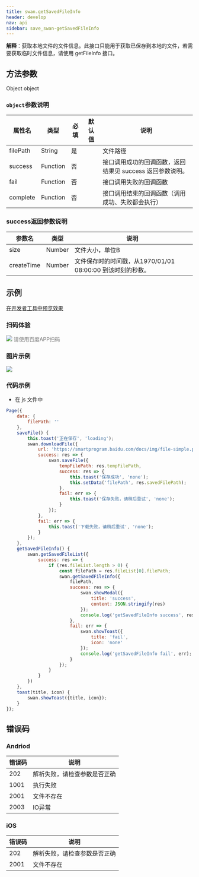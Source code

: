 ```yaml
---
title: swan.getSavedFileInfo
header: develop
nav: api
sidebar: save_swan-getSavedFileInfo
---
```


 


**解释**：获取本地文件的文件信息。此接口只能用于获取已保存到本地的文件，若需要获取临时文件信息，请使用 getFileInfo 接口。

 
## 方法参数  

Object object

### `object`参数说明  

|属性名 |类型  |必填 | 默认值 |说明|
|---- | ---- | ---- | ----|----|
|filePath   |String  |  是  | | 文件路径|
|success   |Function  |  否  | | 接口调用成功的回调函数，返回结果见 success 返回参数说明。|
|fail  |Function  |  否 | |  接口调用失败的回调函数|
|complete   | Function | 否 | | 接口调用结束的回调函数（调用成功、失败都会执行）|

### success返回参数说明  

|参数名 |类型 | 说明|
|---- | ---- | ---- |
|size  |Number | 文件大小，单位B|
|createTime  |Number | 文件保存时的时间戳，从1970/01/01 08:00:00 到该时刻的秒数。|

## 示例

 <a href="swanide://fragment/492382b4ae79bea6296cf50bbe19a7031573644436590" title="在开发者工具中预览效果" target="_self">在开发者工具中预览效果</a>

### 扫码体验

<div class='scan-code-container'>
    <img src="https://b.bdstatic.com/miniapp/assets/images/doc_demo/fragment_getSavedFileInfo.png" class="demo-qrcode-image" />
    <font color=#777 12px>请使用百度APP扫码</font>
</div>

### 图片示例 

<div class="m-doc-custom-examples">
    <div class="m-doc-custom-examples-correct">
        <img src="https://b.bdstatic.com/miniapp/images/getSavedFileInfo.gif">
    </div>
    <div class="m-doc-custom-examples-correct">
        <img src=" ">
    </div>
    <div class="m-doc-custom-examples-correct">
        <img src=" ">
    </div>     
</div>


###  代码示例 



* 在 js 文件中

```js
Page({
    data: {
        filePath: ''
    },
    saveFile() {
        this.toast('正在保存', 'loading');
        swan.downloadFile({
            url: 'https://smartprogram.baidu.com/docs/img/file-simple.pdf',
            success: res => {
                swan.saveFile({
                    tempFilePath: res.tempFilePath,
                    success: res => {
                        this.toast('保存成功', 'none');
                        this.setData('filePath', res.savedFilePath);
                    },
                    fail: err => {
                        this.toast('保存失败，请稍后重试', 'none');
                    }
                });
            },
            fail: err => {
                this.toast('下载失败，请稍后重试', 'none');
            }
        });
    },
    getSavedFileInfo() {
        swan.getSavedFileList({
            success: res => {
                if (res.fileList.length > 0) {
                    const filePath = res.fileList[0].filePath;
                    swan.getSavedFileInfo({
                        filePath,
                        success: res => {
                            swan.showModal({
                                title: 'success',
                                content: JSON.stringify(res)
                            });
                            console.log('getSavedFileInfo success', res);
                        },
                        fail: err => {
                            swan.showToast({
                                title: 'fail',
                                icon: 'none'
                            });
                            console.log('getSavedFileInfo fail', err);
                        }
                    });
                }
            }
        })
    },
    toast(title, icon) {
        swan.showToast({title, icon});
    }
});
```

 
##  错误码

### Andriod

|错误码|说明|
|--|--|
|202|解析失败，请检查参数是否正确    |
|1001|执行失败|
|2001|文件不存在|
|2003|IO异常|

### iOS

|错误码|说明|
|--|--|
|202|解析失败，请检查参数是否正确    |
|2001|文件不存在|
